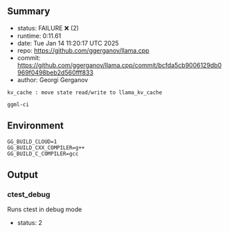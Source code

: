 ## Summary

- status:  FAILURE ❌ (2)
- runtime: 0:11.61
- date:    Tue Jan 14 11:20:17 UTC 2025
- repo:    https://github.com/ggerganov/llama.cpp
- commit:  https://github.com/ggerganov/llama.cpp/commit/bcfda5cb9006129db0969f0498beb2d560fff833
- author:  Georgi Gerganov
```
kv_cache : move state read/write to llama_kv_cache

ggml-ci
```

## Environment

```
GG_BUILD_CLOUD=1
GG_BUILD_CXX_COMPILER=g++
GG_BUILD_C_COMPILER=gcc
```

## Output

### ctest_debug

Runs ctest in debug mode
- status: 2
```

```

